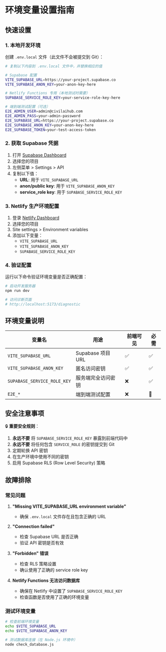 # 环境变量设置指南

## 快速设置

### 1. 本地开发环境

创建 `.env.local` 文件（此文件不会被提交到 Git）：

```bash
# 复制以下内容到 .env.local 文件中，并替换相应的值

# Supabase 配置
VITE_SUPABASE_URL=https://your-project.supabase.co
VITE_SUPABASE_ANON_KEY=your-anon-key-here

# Netlify Functions 专用（本地测试时需要）
SUPABASE_SERVICE_ROLE_KEY=your-service-role-key-here

# 端到端测试配置（可选）
E2E_ADMIN_USER=admin@civilaihub.com
E2E_ADMIN_PASS=your-admin-password
E2E_SUPABASE_URL=https://your-project.supabase.co
E2E_SUPABASE_ANON_KEY=your-anon-key-here
E2E_SUPABASE_TOKEN=your-test-access-token
```

### 2. 获取 Supabase 凭据

1. 打开 [Supabase Dashboard](https://app.supabase.com/)
2. 选择您的项目
3. 左侧菜单 > Settings > API
4. 复制以下值：
   - **URL**: 用于 `VITE_SUPABASE_URL`
   - **anon/public key**: 用于 `VITE_SUPABASE_ANON_KEY`
   - **service_role key**: 用于 `SUPABASE_SERVICE_ROLE_KEY`

### 3. Netlify 生产环境配置

1. 登录 [Netlify Dashboard](https://app.netlify.com/)
2. 选择您的项目
3. Site settings > Environment variables
4. 添加以下变量：
   - `VITE_SUPABASE_URL`
   - `VITE_SUPABASE_ANON_KEY`
   - `SUPABASE_SERVICE_ROLE_KEY`

### 4. 验证配置

运行以下命令验证环境变量是否正确配置：

```bash
# 启动开发服务器
npm run dev

# 访问诊断页面
# http://localhost:5173/diagnostic
```

## 环境变量说明

| 变量名 | 用途 | 前端可见 | 必需 |
|--------|------|----------|------|
| `VITE_SUPABASE_URL` | Supabase 项目 URL | ✅ | ✅ |
| `VITE_SUPABASE_ANON_KEY` | 匿名访问密钥 | ✅ | ✅ |
| `SUPABASE_SERVICE_ROLE_KEY` | 服务端完全访问密钥 | ❌ | ✅ |
| `E2E_*` | 端到端测试配置 | ❌ | 🔶 |

## 安全注意事项

🔒 **重要安全规则**：

1. **永远不要** 将 `SUPABASE_SERVICE_ROLE_KEY` 暴露到前端代码中
2. **永远不要** 将任何包含 `SERVICE_ROLE` 的密钥提交到 Git
3. 定期轮换 API 密钥
4. 在生产环境中使用不同的密钥
5. 启用 Supabase RLS (Row Level Security) 策略

## 故障排除

### 常见问题

1. **"Missing VITE_SUPABASE_URL environment variable"**
   - 确保 `.env.local` 文件存在且包含正确的 URL

2. **"Connection failed"**
   - 检查 Supabase URL 是否正确
   - 验证 API 密钥是否有效

3. **"Forbidden" 错误**
   - 检查 RLS 策略设置
   - 确认使用了正确的 service role key

4. **Netlify Functions 无法访问数据库**
   - 确保在 Netlify 中设置了 `SUPABASE_SERVICE_ROLE_KEY`
   - 检查函数是否使用了正确的环境变量

### 测试环境变量

```bash
# 检查前端环境变量
echo $VITE_SUPABASE_URL
echo $VITE_SUPABASE_ANON_KEY

# 测试数据库连接（在 Node.js 环境中）
node check_database.js
```
